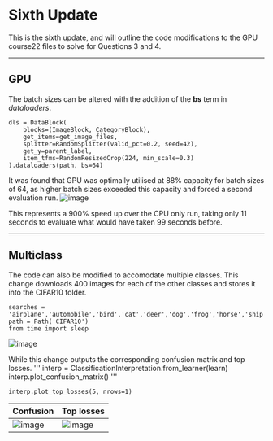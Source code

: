 # Sixth Update
This is the sixth update, and will outline the code modifications to the GPU course22 files to solve for Questions 3 and 4.

---
## GPU
The batch sizes can be altered with the addition of the **bs** term in *dataloaders*.
```
dls = DataBlock(
    blocks=(ImageBlock, CategoryBlock), 
    get_items=get_image_files, 
    splitter=RandomSplitter(valid_pct=0.2, seed=42),
    get_y=parent_label,
    item_tfms=RandomResizedCrop(224, min_scale=0.3)
).dataloaders(path, bs=64)
```
It was found that GPU was optimally utilised at 88% capacity for batch sizes of 64, as higher batch sizes exceeded this capacity and forced a second evaluation run.
![image](https://github.com/Accheung/Accheung.github.io/assets/166689935/dfe84284-6795-45ed-a77b-151e6627c6c6)

This represents a 900% speed up over the CPU only run, taking only 11 seconds to evaluate what would have taken 99 seconds before.

---
## Multiclass
The code can also be modified to accomodate multiple classes.
This change downloads 400 images for each of the other classes and stores it into the CIFAR10 folder.
```
searches = 'airplane','automobile','bird','cat','deer','dog','frog','horse','ship','truck'
path = Path('CIFAR10')
from time import sleep
```
![image](https://github.com/Accheung/Accheung.github.io/assets/166689935/226fc897-ec0c-4b00-8bb4-fffc57049f18)

While this change outputs the corresponding confusion matrix and top losses.
'''
interp = ClassificationInterpretation.from_learner(learn)
interp.plot_confusion_matrix()
'''
```
interp.plot_top_losses(5, nrows=1)
```
| Confusion | Top losses |
|-|-|
| ![image](https://github.com/Accheung/Accheung.github.io/assets/166689935/dfccde68-d080-49ba-9c2a-c84df3bd7473)| ![image](https://github.com/Accheung/Accheung.github.io/assets/166689935/46b4f37e-aed8-4a9d-bf54-66e4f6cbdadb)|
